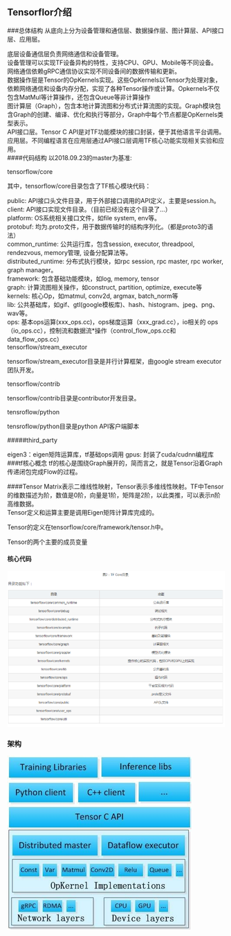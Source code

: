 ## Tensorflor介绍

###总体结构
从底向上分为设备管理和通信层、数据操作层、图计算层、API接口层、应用层。   

底层设备通信层负责网络通信和设备管理。  
设备管理可以实现TF设备异构的特性，支持CPU、GPU、Mobile等不同设备。  
网络通信依赖gRPC通信协议实现不同设备间的数据传输和更新。  
数据操作层是Tensor的OpKernels实现。这些OpKernels以Tensor为处理对象，依赖网络通信和设备内存分配，实现了各种Tensor操作或计算。Opkernels不仅包含MatMul等计算操作，还包含Queue等非计算操作   
图计算层（Graph），包含本地计算流图和分布式计算流图的实现。Graph模块包含Graph的创建、编译、优化和执行等部分，Graph中每个节点都是OpKernels类型表示。   
API接口层。Tensor C API是对TF功能模块的接口封装，便于其他语言平台调用。   
应用层。不同编程语言在应用层通过API接口层调用TF核心功能实现相关实验和应用。   
####代码结构
以2018.09.23的master为基准:   

tensorflow/core  

其中，tensorflow/core目录包含了TF核心模块代码：   

public: API接口头文件目录，用于外部接口调用的API定义，主要是session.h。   
client: API接口实现文件目录。（目前已经没有这个目录了…）  
platform: OS系统相关接口文件，如file system, env等。  
protobuf: 均为.proto文件，用于数据传输时的结构序列化。（都是proto3的语法）   
common_runtime: 公共运行库，包含session, executor, threadpool, rendezvous, memory管理, 设备分配算法等。   
distributed_runtime: 分布式执行模块，如rpc session, rpc master, rpc worker, graph manager。   
framework: 包含基础功能模块，如log, memory, tensor   
graph: 计算流图相关操作，如construct, partition, optimize, execute等   
kernels: 核心Op，如matmul, conv2d, argmax, batch_norm等   
lib: 公共基础库，如gif、gtl(google模板库)、hash、histogram、jpeg、png、wav等。   
ops: 基本ops运算(xxx_ops.cc)，ops梯度运算（xxx_grad.cc），io相关的       ops（io_ops.cc），控制流和数据流*操作（control_flow_ops.cc和data_flow_ops.cc）   
tensorflow/stream_executor   

tensorflow/stream_executor目录是并行计算框架，由google stream executor团队开发。   

tensorflow/contrib   

tensorflow/contrib目录是contributor开发目录。   

tensroflow/python   

tensroflow/python目录是python API客户端脚本   

#####third_party

eigen3：eigen矩阵运算库，tf基础ops调用
gpus: 封装了cuda/cudnn编程库
###tf核心概念
tf的核心是围绕Graph展开的，简而言之，就是Tensor沿着Graph传递闭包完成Flow的过程。

####Tensor
Matrix表示二维线性映射，Tensor表示多维线性映射。TF中Tensor的维数描述为阶，数值是0阶，向量是1阶，矩阵是2阶，以此类推，可以表示n阶高维数据。   
Tensor定义和运算主要是调用Eigen矩阵计算库完成的。   

Tensor的定义在tensorflow/core/framework/tensor.h中。   

Tensor的两个主要的成员变量  

#### 核心代码

![](/assets/tensorflow_code_code.png)

### 架构

![](/assets/tensorflow_framework.png)

